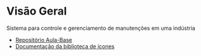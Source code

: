 # Visão Geral
Sistema para controle e gerenciamento de manutenções em uma indústria


- [Repositório Aula-Base](https://github.com/profAndreSouza/4web_maintenance)
- [Documentação da biblioteca de ícones](https://react-icons.github.io/react-icons/)


